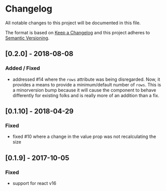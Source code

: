 # Changelog
All notable changes to this project will be documented in this file.

The format is based on [Keep a Changelog](http://keepachangelog.com/en/1.0.0/)
and this project adheres to [Semantic Versioning](http://semver.org/spec/v2.0.0.html).

## [0.2.0] - 2018-08-08

### Added / Fixed
* addressed #14 where the `rows` attribute was being disregarded. Now, it
  provides a means to provide a minimum/default number of `rows`. This is a
  minorversion bump because it will cause the component to behave differently
  for existing folks and is really more of an addition than a fix.

## [0.1.10] - 2018-04-29

### Fixed
* fixed #10 where a change in the value prop was not recalculating the size

## [0.1.9] - 2017-10-05

### Fixed
* support for react v16
